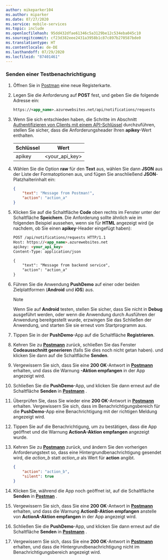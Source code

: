 ```yaml
---
author: mikeparker104
ms.author: miparker
ms.date: 07/27/2020
ms.service: mobile-services
ms.topic: include
ms.openlocfilehash: 95dd432dfae61346c5a3129be12c534eba045c10
ms.sourcegitcommit: cf23d382eee2431a3958b1c87c897b270587bde0
ms.translationtype: HT
ms.contentlocale: de-DE
ms.lasthandoff: 07/29/2020
ms.locfileid: "87401461"
---
```

### <a name="send-a-test-notification"></a>Senden einer Testbenachrichtigung

1. Öffnen Sie in [Postman](https://www.postman.com/downloads/) eine neue Registerkarte.

1. Legen Sie die Anforderung auf **POST** fest, und geben Sie die folgende Adresse ein:

    ```xml
    https://<app_name>.azurewebsites.net/api/notifications/requests
    ```

1. Wenn Sie sich entschieden haben, die Schritte im Abschnitt [Authentifizieren von Clients mit einem API-Schlüssel](#authenticate-clients-using-an-api-key-optional) durchzuführen, stellen Sie sicher, dass die Anforderungsheader Ihren **apikey**-Wert enthalten.

   | Schlüssel                            | Wert                          |
   | ------------------------------ | ------------------------------ |
   | apikey                         | <your_api_key>                 |

1. Wählen Sie die Option **raw** für den **Text** aus, wählen Sie dann **JSON** aus der Liste der Formatoptionen aus, und fügen Sie anschließend **JSON**-Platzhalterinhalt ein:

    ```json
    {
        "text": "Message from Postman!",
        "action": "action_a"
    }
    ```

1. Klicken Sie auf die Schaltfläche **Code** oben rechts im Fenster unter der Schaltfläche **Speichern**. Die Anforderung sollte ähnlich wie im folgenden Beispiel aussehen, wenn sie für **HTML** angezeigt wird (je nachdem, ob Sie einen **apikey**-Header eingefügt haben):

    ```html
    POST /api/notifications/requests HTTP/1.1
    Host: https://<app_name>.azurewebsites.net
    apikey: <your_api_key>
    Content-Type: application/json

    {
        "text": "Message from backend service",
        "action": "action_a"
    }
    ```

1. Führen Sie die Anwendung **PushDemo** auf einer oder beiden Zielplattformen (**Android** und **iOS**) aus.

    > [!NOTE]
    > Wenn Sie auf **Android** testen, stellen Sie sicher, dass Sie nicht in **Debug** ausgeführt werden, oder wenn die Anwendung durch Ausführen der Anwendung bereitgestellt wurde, erzwingen Sie das Schließen der Anwendung, und starten Sie sie erneut vom Startprogramm aus.

1. Tippen Sie in der **PushDemo**-App auf die Schaltfläche **Registrieren**.

1. Kehren Sie zu **[Postmann](https://www.postman.com/downloads)** zurück, schließen Sie das Fenster **Codeausschnitt generieren** (falls Sie dies noch nicht getan haben). und klicken Sie dann auf die Schaltfläche **Senden**.

1. Vergewissern Sie sich, dass Sie eine **200 OK**-Antwort in **[Postmann](https://www.postman.com/downloads)** erhalten, und dass die Warnung **-Aktion empfangen** in der App angezeigt wird.  

1. Schließen Sie die **PushDemo**-App, und klicken Sie dann erneut auf die Schaltfläche **Senden** in **[Postmann](https://www.postman.com/downloads)** .

1. Überprüfen Sie, dass Sie wieder eine **200 OK**-Antwort in **[Postmann](https://www.postman.com/downloads)** erhalten. Vergewissern Sie sich, dass im Benachrichtigungsbereich für die **PushDemo**-App eine Benachrichtigung mit der richtigen Meldung angezeigt wird.

1. Tippen Sie auf die Benachrichtigung, um zu bestätigen, dass die App geöffnet und die Warnung **ActionA-Aktion empfangen** angezeigt wurde.

1. Kehren Sie zu **[Postmann](https://www.postman.com/downloads)** zurück, und ändern Sie den vorherigen Anforderungstext so, dass eine Hintergrundbenachrichtigung gesendet wird, die *action_b* statt *action_a* als Wert für **action** angibt.

    ```json
    {
        "action": "action_b",
        "silent": true
    }
    ```

1. Klicken Sie, während die App noch geöffnet ist, auf die Schaltfläche **Senden** in **[Postman](https://www.postman.com/downloads)** .

1. Vergewissern Sie sich, dass Sie eine **200 OK**-Antwort in **[Postmann](https://www.postman.com/downloads)** erhalten, und dass die Warnung **ActionB-Aktion empfangen** anstelle von **ActionA-Aktion empfangen** in der App angezeigt wird.

1. Schließen Sie die **PushDemo**-App, und klicken Sie dann erneut auf die Schaltfläche **Senden** in **[Postmann](https://www.postman.com/downloads)** .

1. Vergewissern Sie sich, dass Sie eine **200 OK**-Antwort in **[Postmann](https://www.postman.com/downloads)** erhalten, und dass die Hintergrundbenachrichtigung nicht im Benachrichtigungsbereich angezeigt wird.
